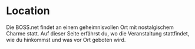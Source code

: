 # Location

Die BOSS.net findet an einem geheimnisvollen Ort mit nostalgischem Charme statt. Auf dieser Seite erfährst du, wo die Veranstaltung stattfindet, wie du hinkommst und was vor Ort geboten wird.


